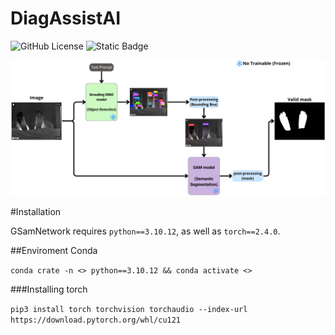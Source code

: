 # DiagAssistAI
![GitHub License](https://img.shields.io/github/license/WilhelmBuitrago/DiagAssistAI)
![Static Badge](https://img.shields.io/badge/Python-3.10.12-blue?logo=python)
<p float="center">
  <img src=".asset/model_p.png?raw=true"/>
</p>

#Installation

GSamNetwork requires `python==3.10.12`, as well as `torch==2.4.0`.

##Enviroment Conda

``
conda crate -n <> python==3.10.12 && conda activate <>
``

###Installing torch

``
pip3 install torch torchvision torchaudio --index-url https://download.pytorch.org/whl/cu121
``